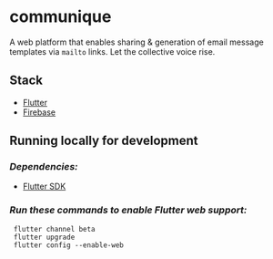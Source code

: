 # **communique**

A web platform that enables sharing & generation of email message templates via `mailto` links.
Let the collective voice rise.

## Stack

- [Flutter](https://flutter.dev/)
- [Firebase](https://firebase.google.com/)

## Running locally for development

### _Dependencies:_

- [Flutter SDK](https://flutter.dev/docs/get-started/install)

### _Run these commands to enable Flutter web support:_

```
 flutter channel beta
 flutter upgrade
 flutter config --enable-web
```

